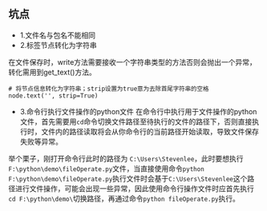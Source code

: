 ## 坑点
- 1.文件名与包名不能相同
- 2.标签节点转化为字符串

在文件保存时，write方法需要接收一个字符串类型的方法否则会抛出一个异常，转化需用到get_text()方法。

    # 将节点信息转化为字符串；strip设置为true意为去除首尾字符串的空格
    node.text('', strip=True)
    
 - 3.命令行执行文件操作的python文件
在命令行中执行用于文件操作的python文件，首先需要用`cd`命令切换文件路径至待执行的文件的路径下，否则直接执行时，文件内的路径读取将会从你命令行的当前路径开始读取，导致文件保存失败等异常。

举个栗子，刚打开命令行此时的路径为 `C:\Users\Stevenlee`，此时要想执行`F:\python\demo\fileOperate.py`文件，当直接使用命令`python F:\python\demo\fileOperate.py`执行文件时会基于`C:\Users\Stevenlee`这个路径进行文件操作，可能会出现一些异常，因此使用命令行操作文件时应首先执行`cd F:\python\demo\`切换路径，再通过命令`python fileOperate.py`执行。